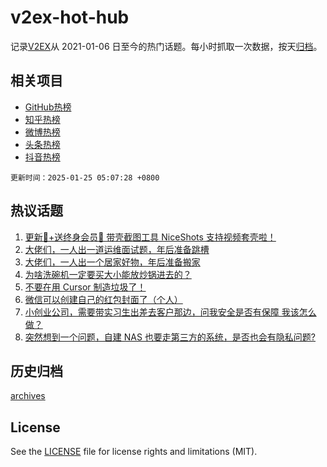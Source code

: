 # v2ex-hot-hub

 记录[V2EX](https://www.v2ex.com/)从 2021-01-06 日至今的热门话题。每小时抓取一次数据，按天[归档](archives)。
 
 ## 相关项目

- [GitHub热榜](https://github.com/snaildev/github-hot-hub)
- [知乎热榜](https://github.com/snaildev/zhihu-hot-hub)
- [微博热榜](https://github.com/snaildev/weibo-hot-hub)
- [头条热榜](https://github.com/snaildev/toutiao-hot-hub)
- [抖音热榜](https://github.com/snaildev/douyin-hot-hub)


 `更新时间：2025-01-25 05:07:28 +0800`

## 热议话题

1. [更新🎉+送终身会员🎁 带壳截图工具 NiceShots 支持视频套壳啦！](https://www.v2ex.com/t/1107535)
1. [大佬们，一人出一道运维面试题，年后准备跳槽](https://www.v2ex.com/t/1107485)
1. [大佬们，一人出一个居家好物，年后准备搬家](https://www.v2ex.com/t/1107531)
1. [为啥洗碗机一定要买大小能放炒锅进去的？](https://www.v2ex.com/t/1107522)
1. [不要在用 Cursor 制造垃圾了！](https://www.v2ex.com/t/1107536)
1. [微信可以创建自己的红包封面了（个人）](https://www.v2ex.com/t/1107475)
1. [小创业公司，需要带实习生出差去客户那边，问我安全是否有保障 我该怎么做？](https://www.v2ex.com/t/1107555)
1. [突然想到一个问题，自建 NAS 也要走第三方的系统，是否也会有隐私问题?](https://www.v2ex.com/t/1107486)

## 历史归档

[archives](archives)

## License

See the [LICENSE](LICENSE) file for license rights and limitations (MIT).
